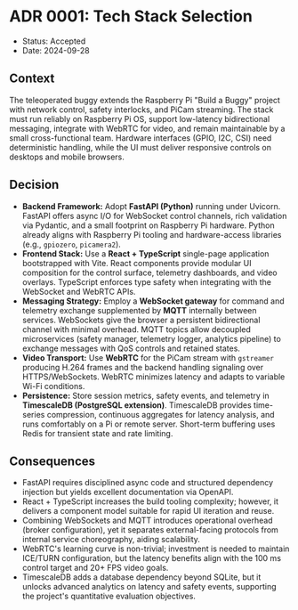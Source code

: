 # ADR 0001: Tech Stack Selection

- Status: Accepted
- Date: 2024-09-28

## Context
The teleoperated buggy extends the Raspberry Pi "Build a Buggy" project with network control, safety interlocks, and PiCam streaming. The stack must run reliably on Raspberry Pi OS, support low-latency bidirectional messaging, integrate with WebRTC for video, and remain maintainable by a small cross-functional team. Hardware interfaces (GPIO, I2C, CSI) need deterministic handling, while the UI must deliver responsive controls on desktops and mobile browsers.

## Decision
- **Backend Framework:** Adopt **FastAPI (Python)** running under Uvicorn. FastAPI offers async I/O for WebSocket control channels, rich validation via Pydantic, and a small footprint on Raspberry Pi hardware. Python already aligns with Raspberry Pi tooling and hardware-access libraries (e.g., `gpiozero`, `picamera2`).
- **Frontend Stack:** Use a **React + TypeScript** single-page application bootstrapped with Vite. React components provide modular UI composition for the control surface, telemetry dashboards, and video overlays. TypeScript enforces type safety when integrating with the WebSocket and WebRTC APIs.
- **Messaging Strategy:** Employ a **WebSocket gateway** for command and telemetry exchange supplemented by **MQTT** internally between services. WebSockets give the browser a persistent bidirectional channel with minimal overhead. MQTT topics allow decoupled microservices (safety manager, telemetry logger, analytics pipeline) to exchange messages with QoS controls and retained states.
- **Video Transport:** Use **WebRTC** for the PiCam stream with `gstreamer` producing H.264 frames and the backend handling signaling over HTTPS/WebSockets. WebRTC minimizes latency and adapts to variable Wi-Fi conditions.
- **Persistence:** Store session metrics, safety events, and telemetry in **TimescaleDB (PostgreSQL extension)**. TimescaleDB provides time-series compression, continuous aggregates for latency analysis, and runs comfortably on a Pi or remote server. Short-term buffering uses Redis for transient state and rate limiting.

## Consequences
- FastAPI requires disciplined async code and structured dependency injection but yields excellent documentation via OpenAPI.
- React + TypeScript increases the build tooling complexity; however, it delivers a component model suitable for rapid UI iteration and reuse.
- Combining WebSockets and MQTT introduces operational overhead (broker configuration), yet it separates external-facing protocols from internal service choreography, aiding scalability.
- WebRTC's learning curve is non-trivial; investment is needed to maintain ICE/TURN configuration, but the latency benefits align with the 100 ms control target and 20+ FPS video goals.
- TimescaleDB adds a database dependency beyond SQLite, but it unlocks advanced analytics on latency and safety events, supporting the project's quantitative evaluation objectives.
